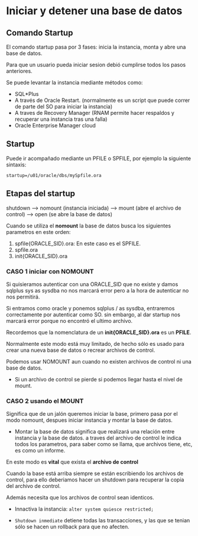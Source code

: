# Iniciar y detener una base de datos

## Comando Startup

El comando startup pasa por 3 fases: inicia la instancia, monta y abre una base de datos.

Para que un usuario pueda iniciar sesion debió cumplirse todos los pasos anteriores.

Se puede levantar la instancia mediante métodos como:

* SQL*Plus
* A través de Oracle Restart. (normalmente es un script que puede correr de parte del SO para iniciar la instancia)
* A traves de Recovery Manager (RNAM permite hacer respaldos y recuperar una instancia tras una falla)
* Oracle Enterprise Manager cloud

## Startup

Puede ir acompañado mediante un PFILE o SPFILE, por ejemplo la siguiente sintaxis:

`startup=/u01/oracle/dbs/mySpfile.ora`

## Etapas del startup
shutdown --> nomount (instancia iniciada) --> mount (abre el archivo de control) --> open (se abre la base de datos)

Cuando se utiliza el **nomount** la base de datos busca los siguientes parametros en este orden:

1. spfile{ORACLE_SID}.ora: En este caso es el SPFILE.
2. spfile.ora
3. init{ORACLE_SID}.ora

### CASO 1 iniciar con NOMOUNT

Si quisieramos autenticar con una ORACLE_SID que no existe y damos sqlplus sys as sysdba no nos marcará error pero a la hora de autenticar no nos permitirá.

Si entramos como oracle y ponemos sqlplus / as sysdba, entraremos correctamente por autenticar como SO. sin embargo, al dar startup nos marcará error porque no encontró el ultimo archivo.

Recordemos que la nomenclatura de un **init{ORACLE_SID}.ora** es un **PFILE**.

Normalmente este modo está muy limitado, de hecho sólo es usado para crear una nueva base de datos o recrear archivos de control.

Podemos usar NOMOUNT aun cuando no existen archivos de control ni una base de datos.

* Si un archivo de control se pierde si podemos llegar hasta el nivel de mount.

### CASO 2 usando el MOUNT

Significa que de un jalón queremos iniciar la base, primero pasa por el modo nomount, despues iniciar instancia y montar la base de datos. 
* Montar la base de datos significa que realizará una relación entre instancia y la base de datos. a traves del archivo de control le indica todos los parametros, para saber como se llama, que archivos tiene, etc, es como un informe.

En este modo es **vital** que exista el **archivo de control**

Cuando la base está arriba siempre se están escribiendo los archivos de control, para ello deberiamos hacer un shutdown para recuperar la copia del archivo de control.

Además necesita que los archivos de control sean identicos.





* Innactiva la instancia: 
    `alter system quiesce restricted;`

* `Shutdown inmediate` detiene todas las transacciones, y las que se tenian sólo se hacen un rollback para que no afecten.

